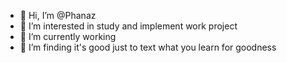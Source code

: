 - 👋 Hi, I’m @Phanaz
- 👀 I’m interested in study and implement work project
- 🌱 I’m currently working
- 💞️ I’m finding it's good just to text what you learn for goodness


<!---
Phanaz/Phanaz is a ✨ special ✨ repository because its `README.md` (this file) appears on your GitHub profile.
You can click the Preview link to take a look at your changes.
--->
